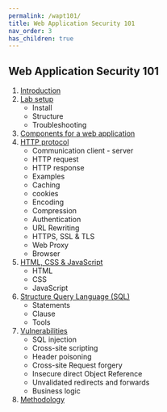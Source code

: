 ```yaml
---
permalink: /wapt101/
title: Web Application Security 101
nav_order: 3
has_children: true
---
```


Web Application Security 101
----------------------------

1. [Introduction](https://beaujeant.github.io/WAPT101/introduction/)
2. [Lab setup](#)
   * Install
   * Structure
   * Troubleshooting
3. [Components for a web application](https://beaujeant.github.io/WAPT101/components/)
4. [HTTP protocol](https://beaujeant.github.io/WAPT101/http/)
   * Communication client - server
   * HTTP request
   * HTTP response
   * Examples
   * Caching
   * cookies
   * Encoding
   * Compression
   * Authentication
   * URL Rewriting
   * HTTPS, SSL & TLS
   * Web Proxy
   * Browser
5. [HTML, CSS & JavaScript](#)
   * HTML
   * CSS
   * JavaScript
6. [Structure Query Language (SQL)](#)
   * Statements
   * Clause
   * Tools
7. [Vulnerabilities](#)
   * SQL injection
   * Cross-site scripting
   * Header poisoning
   * Cross-site Request forgery
   * Insecure direct Object Reference
   * Unvalidated redirects and forwards
   * Business logic
8. [Methodology](#)
